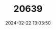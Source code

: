 ---
title: "20639"
category: "Spilocuscus rufoniger"
draft: false
date: 2024-02-22 13:03:50
languages:
  French: ["Couscous À Taches Noires"]
  English: ["Black-spotted Cuscus"]
---